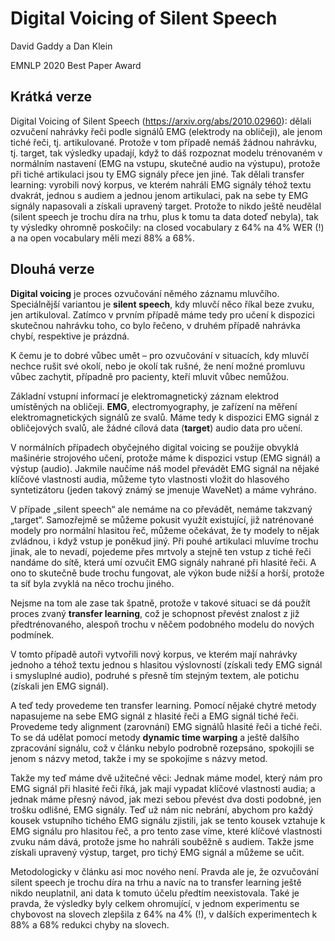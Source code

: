# Digital Voicing of Silent Speech

David Gaddy a Dan Klein

EMNLP 2020 Best Paper Award

## Krátká verze

Digital Voicing of Silent Speech (https://arxiv.org/abs/2010.02960): dělali ozvučení nahrávky řeči podle signálů EMG (elektrody na obličeji), ale jenom tiché řeči, tj. artikulované. Protože v tom případě nemáš žádnou nahrávku, tj. target, tak výsledky upadají, když to dáš rozpoznat modelu trénovaném v normálním nastavení (EMG na vstupu, skutečné audio na výstupu), protože při tiché artikulaci jsou ty EMG signály přece jen jiné. Tak dělali transfer learning: vyrobili nový korpus, ve kterém nahráli EMG signály téhož textu dvakrát, jednou s audiem a jednou jenom artikulaci, pak na sebe ty EMG signály napasovali a získali upravený target. Protože to nikdo ještě neudělal (silent speech je trochu díra na trhu, plus k tomu ta data doteď nebyla), tak ty výsledky ohromně poskočily: na closed vocabulary z 64% na 4% WER (!) a na open vocabulary měli mezi 88% a 68%.

## Dlouhá verze

**Digital voicing** je proces ozvučování němého záznamu mluvčího. Speciálnější variantou je **silent speech**, kdy mluvčí něco říkal beze zvuku, jen artikuloval. Zatímco v prvním případě máme tedy pro učení k dispozici skutečnou nahrávku toho, co bylo řečeno, v druhém případě nahrávka chybí, respektive je prázdná.

K čemu je to dobré vůbec umět – pro ozvučování v situacích, kdy mluvčí nechce rušit své okolí, nebo je okolí tak rušné, že není možné promluvu vůbec zachytit, případně pro pacienty, kteří mluvit vůbec nemůžou.

Základní vstupní informací je elektromagnetický záznam elektrod umístěných na obličeji. **EMG**, electromyography, je zařízení na měření elektromagnetických signálů ze svalů. Máme tedy k dispozici EMG signál z obličejových svalů, ale žádné cílová data (**target**) audio data pro učení.

V normálních případech obyčejného digital voicing se použije obvyklá mašinérie strojového učení, protože máme k dispozici vstup (EMG signál) a výstup (audio). Jakmile naučíme náš model převádět EMG signál na nějaké klíčové vlastnosti audia, můžeme tyto vlastnosti vložit do hlasového syntetizátoru (jeden takový známý se jmenuje WaveNet) a máme vyhráno.

V případe „silent speech“ ale nemáme na co převádět, nemáme takzvaný „target“. Samozřejmě se můžeme pokusit využít existující, již natrénované modely pro normální hlasitou řeč, můžeme očekávat, že ty modely to nějak zvládnou, i když vstup je poněkud jiný. Při pouhé artikulaci mluvíme trochu jinak, ale to nevadí, pojedeme přes mrtvoly a stejně ten vstup z tiché řeči nandáme do sítě, která umí ozvučit EMG signály nahrané při hlasité řeči. A ono to skutečně bude trochu fungovat, ale výkon bude nižší a horší, protože ta síť byla zvyklá na něco trochu jiného.

Nejsme na tom ale zase tak špatně, protože v takové situaci se dá použít proces zvaný **transfer learning**, což je schopnost převést znalost z již předtrénovaného, alespoň trochu v něčem podobného modelu do nových podmínek. 

V tomto případě autoři vytvořili nový korpus, ve kterém mají nahrávky jednoho a téhož textu jednou s hlasitou výslovností (získali tedy EMG signál i smysluplné audio), podruhé s přesně tím stejným textem, ale potichu (získali jen EMG signál).

A teď tedy provedeme ten transfer learning. Pomocí nějaké chytré metody napasujeme na sebe EMG signál z hlasité řeči a EMG signál tiché řeči. Provedeme tedy alignment (zarovnání) EMG signálů hlasité řeči a tiché řeči. To se dá udělat pomocí metody **dynamic time warping** a ještě dalšího zpracování signálu, což v článku nebylo podrobně rozepsáno, spokojili se jenom s názvy metod, takže i my se spokojíme s názvy metod.

Takže my teď máme dvě užitečné věci: Jednak máme model, který nám pro EMG signál při hlasité řeči říká, jak mají vypadat klíčové vlastnosti audia; a jednak máme přesný návod, jak mezi sebou převést dva dosti podobné, jen trošku odlišné, EMG signály. Teď už nám nic nebrání, abychom pro každý kousek vstupního tichého EMG signálu zjistili, jak se tento kousek vztahuje k EMG signálu pro hlasitou řeč, a pro tento zase víme, které klíčové vlastnosti zvuku nám dává, protože jsme ho nahráli souběžně s audiem. Takže jsme získali upravený výstup, target, pro tichý EMG signál a můžeme se učit.

Metodologicky v článku asi moc nového není. Pravda ale je, že ozvučování silent speech je trochu díra na trhu a navíc na to transfer learning ještě nikdo neuplatnil, ani data k tomuto účelu předtím neexistovala. Také je pravda, že výsledky byly celkem ohromující, v jednom experimentu se chybovost na slovech zlepšila z 64% na 4% (!), v dalších experimentech k 88% a 68% redukci chyby na slovech.
